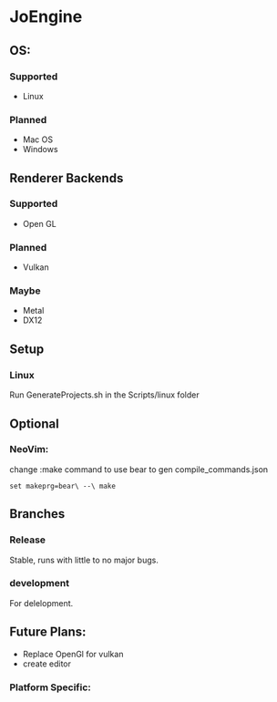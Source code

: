 # JoEngine
## OS:
### Supported
- Linux
### Planned
- Mac OS
- Windows

## Renderer Backends
### Supported
- Open GL
### Planned
- Vulkan
### Maybe
- Metal
- DX12

## Setup
### Linux
Run GenerateProjects.sh in the Scripts/linux folder

## Optional
### NeoVim:
change :make command to use bear to gen compile_commands.json
```
set makeprg=bear\ --\ make
```

## Branches
### Release 
Stable, runs with little to no major bugs.
### development
For delelopment.

## Future Plans:
 - Replace OpenGl for vulkan
 - create editor
### Platform Specific:

